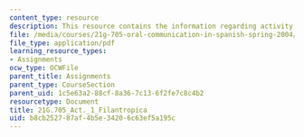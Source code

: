 ```yaml
---
content_type: resource
description: This resource contains the information regarding activity 1 filantropica.
file: /media/courses/21g-705-oral-communication-in-spanish-spring-2004/b8cb252787af4b5e34206c63ef5a195c_MIT21G_705S04_act1filantro.pdf
file_type: application/pdf
learning_resource_types:
- Assignments
ocw_type: OCWFile
parent_title: Assignments
parent_type: CourseSection
parent_uid: 1c5e63a2-88cf-8a36-7c13-6f2fe7c8c4b2
resourcetype: Document
title: 21G.705_Act._1_Filantropica
uid: b8cb2527-87af-4b5e-3420-6c63ef5a195c
---
```

